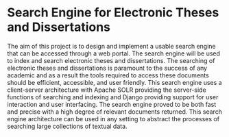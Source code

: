 # Search Engine for Electronic Theses and Dissertations

The aim of this project is to design and implement a usable search engine that can be accessed through a web portal. 
The search engine will be used to index and search electronic theses and dissertations. 
The searching of electronic theses and dissertations is paramount to the success of any academic and as a result the tools required to access these documents should be efficient, accessible, and user friendly. 
This search engine uses a client-server architecture with Apache SOLR providing the server-side functions of searching and indexing and Django providing support for user interaction and user interfacing. 
The search engine proved to be both fast and precise with a high degree of relevant documents returned. 
This search engine architecture can be used in any setting to abstract the processes of searching large collections of textual data.
